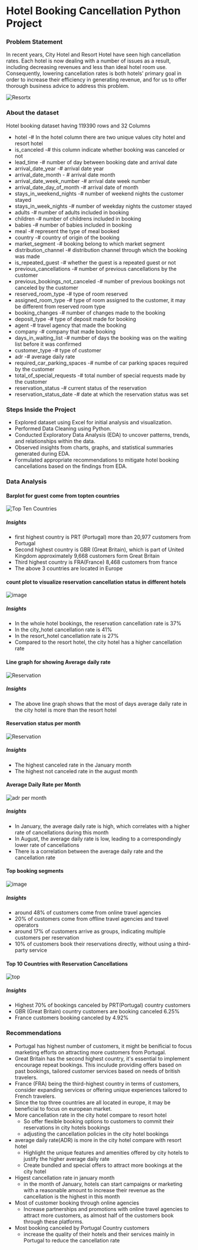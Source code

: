 # Hotel Booking Cancellation Python Project

### Problem Statement 
In recent years, City Hotel and Resort Hotel have seen high cancellation rates. Each hotel is now dealing with a number of issues as a result, including decreasing revenues and less than ideal hotel room use. Consequently, lowering cancellation rates is both hotels' primary goal in order to increase their efficiency in generating revenue, and for us to offer thorough business advice to address this problem.

![Resortx](https://github.com/damodhar92/Projects/assets/104577474/22da70f6-3466-4078-b2df-c06dc4a1c585)

 ### About the dataset 
Hotel booking dataset having 119390 rows and 32 Columns 

* hotel -# In the hotel column there are two unique values city hotel and resort hotel
* is_canceled -# this column indicate whether booking was canceled or not
* lead_time -# number of day between booking date and arrival date
* arrival_date_year                 -# arrival date year
* arrival_date_month             - # arrival date month
* arrival_date_week_number       -# arrival date week number 
* arrival_date_day_of_month      -# arrival date of month
* stays_in_weekend_nights              -# number of weekend nights the customer stayed 
* stays_in_week_nights                 -# number of weekday nights the customer stayed 
* adults                               -# number of adults included in booking 
* children                             -# number of childrens included in booking 
* babies                               -# number of babies included in booking 
* meal                                 -# represent the type of meal booked 
* country                              -# country of origin of the booking 
* market_segment                       -# booking belong to which market segment 
* distribution_channel                 -# distribution channel through which the booking was made 
* is_repeated_guest                    -# whether the guest is a repeated guest or not 
* previous_cancellations               -# number of previous cancellations by the customer 
* previous_bookings_not_canceled       -# number of previous bookings not canceled by the customer 
* reserved_room_type                   -# type of room reserved 
* assigned_room_type                   -# type of room assigned to the customer, it may be different from reserved room type 
* booking_changes                      -# number of changes made to the booking 
* deposit_type                         -# type of deposit made for booking
* agent                                -# travel agency that made the booking
* company                              -# company that made booking  
* days_in_waiting_list                 -# number of days the booking was on the waiting list before it was confirmed
* customer_type                        -# type of customer 
* adr                                  -# average daily rate 
* required_car_parking_spaces          -# numbe of car parking spaces required by the customer 
* total_of_special_requests            -# total number of special requests made by the customer 
* reservation_status                   -# current status of the reservation 
* reservation_status_date              -# date at which the reservation status was set

### Steps Inside the Project
* Explored dataset using Excel for initial analysis and visualization.
* Performed Data Cleaning using Python.
* Conducted Exploratory Data Analysis (EDA) to uncover patterns, trends, and relationships within the data.
* Observed insights from charts, graphs, and statistical summaries generated during EDA.
* Formulated appropriate recommendations to mitigate hotel booking cancellations based on the findings from EDA.

### Data Analysis 

#### Barplot for guest come from topten countries 

![Top Ten Countries](https://github.com/damodhar92/Projects/assets/104577474/736fedab-b29e-40ea-b11b-5e02d6e12daf)

##### Insights
* first highest country is PRT (Portugal) more than 20,977 customers from Portugal
* Second highest country is GBR (Great Britain), which is part of United Kingdom approximately 9,668 customers form Great Britain
* Third highest country is FRA(France) 8,468 customers from france
* The above 3 countries are located in Europe

#### count plot to visualize reservation cancellation status in different hotels

![image](https://github.com/damodhar92/Projects/assets/104577474/b38d6cfa-261f-40b0-a650-33dae538b96c)

##### Insights
* In the whole hotel bookings, the reservation cancellation rate is 37%
* In the city_hotel cancellation rate is 41%
* In the resort_hotel cancellation rate is 27%
* Compared to the resort hotel, the city hotel has a higher cancellation rate

#### Line graph for showing Average daily rate 

![Reservation](https://github.com/damodhar92/Projects/assets/104577474/3b689004-e6d7-48a1-891d-b066d76baf5d)

##### Insights
* The above line graph shows that the most of days average daily rate in the city hotel is more than the resort hotel

#### Reservation status per month 

![Reservation](https://github.com/damodhar92/Projects/assets/104577474/1e9c1c78-defb-45a2-9b3d-7c263a8a9ad6)


##### Insights
* The highest canceled rate in the January month
* The highest not canceled rate in the august month

#### Average Daily Rate per Month

![adr  per month](https://github.com/damodhar92/Projects/assets/104577474/7967ddb3-8ecc-4b26-98fe-1b26095d2a81)


##### Insights
* In January, the average daily rate is high, which correlates with a higher rate of cancellations during this month
* In August, the average daily rate is low, leading to a correspondingly lower rate of cancellations
* There is a correlation between the average daily rate and the cancellation rate

#### Top booking segments 

![image](https://github.com/damodhar92/Projects/assets/104577474/7ea2e4ca-60fa-4067-8850-70dd15190f10)


##### Insights
* around 48% of customers come from online travel agencies
* 20% of customers come from offline travel agencies and travel operators
* around 17% of customers arrive as groups, indicating multiple customers per reservation
* 10% of customers book their reservations directly, without using a third-party service

#### Top 10 Countries with Reservation Cancellations

![top](https://github.com/damodhar92/Projects/assets/104577474/c0263d12-da96-4c82-a379-9950fb166cde)


##### Insights
* Highest 70% of bookings canceled by PRT(Portugal) country customers
* GBR (Great Britain) country customers are booking canceled 6.25%
* France customers booking canceled by 4.92%

### Recommendations

* Portugal has highest number of customers, it might be benificial to focus marketing efforts on attracting more customers from Portugal. 
* Great Britain has the second highest country, it's essential to implement encourage repeat bookings. This inculude providing offers based on past bookings, tailored customer services based on needs of british travelers.
* France (FRA) being the third-highest country in terms of customers, consider expanding services or offering unique experiences tailored to French travelers. 
* Since the top three countries are all located in europe, it may be beneficial to focus on european market.
* More cancellation rate in the city hotel compare to resort hotel 
    * So offer flexible booking options to customers to commit their reservations in city hotels bookings 
    * adjusting the cancellation policies in the city hotel bookings 
* average daily rate(ADR) is more in the city hotel compare with resort hotel 
    * Highlight the unique features and amenities offered by city hotels to justify the higher average daily rate
    * Create bundled and special offers to attract more bookings at the city hotel 
* Higest cancellation rate in january month 
    * in the month of January, hotels can start campaigns or marketing with a reasonable amount to increase their revenue as the cancellation is the highest in this month
* Most of customer booking through online agencies 
    * Increase partnerships and promotions with online travel agencies to attract more customers, as almost half of the    customers book through these platforms.
* Most booking canceled by Portugal Country customers 
    * increase the quality of their hotels and their services mainly in
      Portugal to reduce the cancellation rate







